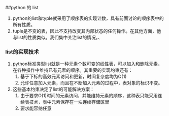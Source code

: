 ##python 的 list
1. python的list和typle就采用了顺序表的实现计数，具有前面讨论的顺序表中的所有性质。
2. tuple是不变的表，因此不支持改变其内部状态的任何操作。在其他方面，他与list的性质类似。我们集中关注list的情况。、
### list的实现技术
1. python标准类型list就是一种元素个数可变的线性表，可以加入和删除元素，在各种操作中维持已有元素的顺序。其重要的实现约束还有：
   1. 基于下标的高效元素访问和更新，时间复杂度均为O(1)
   2. 允许任意加入元素，而且在不断加入元素的过程中，表对象的标识不变。
2. 这些基本约束决定了list的可能解决方案：
   1. 由于要求O(1)时间的元素访问，并能维持元素的顺序，这种表只能采用连续表技术，表中元素保存在一块连续存储区里
   2. 要求能容纳任意